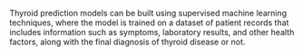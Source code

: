 Thyroid prediction models can be built using supervised machine learning techniques, where the model is trained on a dataset of patient records that includes information such as symptoms, laboratory results, and other health factors, along with the final diagnosis of thyroid disease or not.
